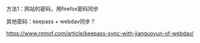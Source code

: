 方法1：网站的密码，用firefox密码同步

其他密码：keepass + webdav同步？

https://www.rmnof.com/article/keepass-sync-with-jianguoyun-of-webdav/


